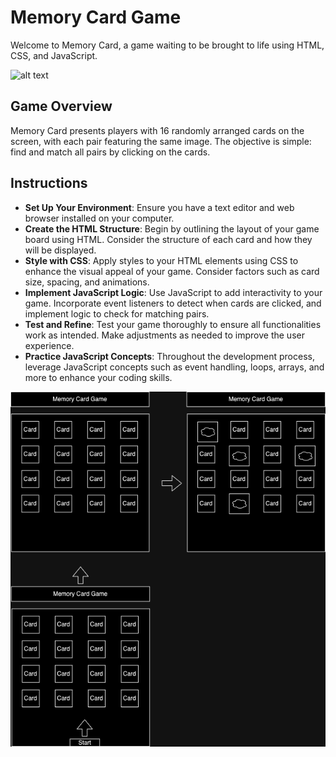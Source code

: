 # Memory Card Game
Welcome to Memory Card, a game waiting to be brought to life using HTML, CSS, and JavaScript.

![alt text](https://img.itch.zone/aW1nLzEzNzk5NzI4LnBuZw==/original/5gSKE3.png)

## Game Overview
Memory Card presents players with 16 randomly arranged cards on the screen, with each pair featuring the same image. The objective is simple: find and match all pairs by clicking on the cards.

## Instructions
* **Set Up Your Environment**: Ensure you have a text editor and web browser installed on your computer.
* **Create the HTML Structure**: Begin by outlining the layout of your game board using HTML. Consider the structure of each card and how they will be displayed.
* **Style with CSS**: Apply styles to your HTML elements using CSS to enhance the visual appeal of your game. Consider factors such as card size, spacing, and animations.
* **Implement JavaScript Logic**: Use JavaScript to add interactivity to your game. Incorporate event listeners to detect when cards are clicked, and implement logic to check for matching pairs.
* **Test and Refine**: Test your game thoroughly to ensure all functionalities work as intended. Make adjustments as needed to improve the user experience.
* **Practice JavaScript Concepts**: Throughout the development process, leverage JavaScript concepts such as event handling, loops, arrays, and more to enhance your coding skills.


![alt text](MemoryCardGame.drawio.png)
